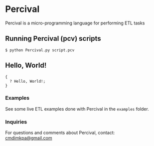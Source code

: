 # Percival
Percival is a micro-programming language for performing ETL tasks

## Running Percival (pcv) scripts

```shell
$ python Percival.py script.pcv
```
## Hello, World!

```pcv
{
  ? Hello, World!;
}
```

### Examples

See some live ETL examples done with Percival in the `examples` folder.

### Inquiries

For questions and comments about Percival, contact: cmdimkpa@gmail.com
